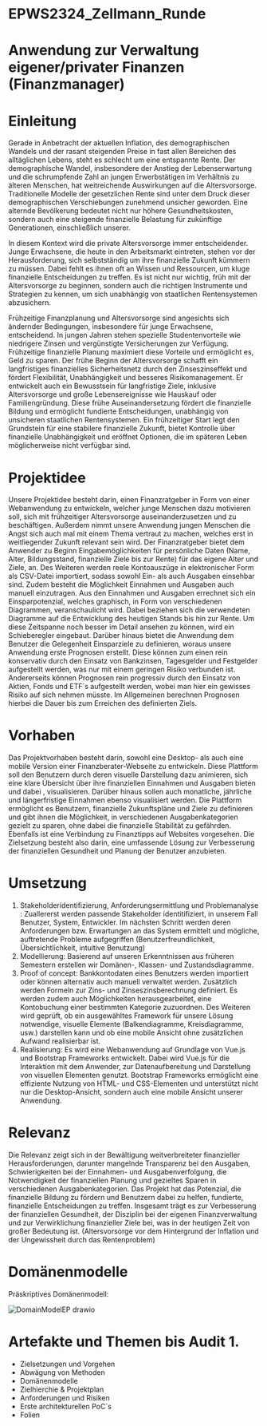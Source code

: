 # EPWS2324_Zellmann_Runde

# Anwendung zur Verwaltung eigener/privater Finanzen (Finanzmanager)

# Einleitung

Gerade in Anbetracht der aktuellen Inflation, des demographischen Wandels und der rasant steigenden Preise in fast allen Bereichen des alltäglichen Lebens, steht es schlecht um eine entspannte Rente. Der demographische Wandel, insbesondere der Anstieg der Lebenserwartung und die schrumpfende Zahl an jungen Erwerbstätigen im Verhältnis zu älteren Menschen, hat weitreichende Auswirkungen auf die Altersvorsorge. Traditionelle Modelle der gesetzlichen Rente sind unter dem Druck dieser demographischen Verschiebungen zunehmend unsicher geworden. Eine alternde Bevölkerung bedeutet nicht nur höhere Gesundheitskosten, sondern auch eine steigende finanzielle Belastung für zukünftige Generationen, einschließlich unserer.

In diesem Kontext wird die private Altersvorsorge immer entscheidender. Junge Erwachsene, die heute in den Arbeitsmarkt eintreten, stehen vor der Herausforderung, sich selbstständig um ihre finanzielle Zukunft kümmern zu müssen. Dabei fehlt es ihnen oft an Wissen und Ressourcen, um kluge finanzielle Entscheidungen zu treffen. Es ist nicht nur wichtig, früh mit der Altersvorsorge zu beginnen, sondern auch die richtigen Instrumente und Strategien zu kennen, um sich unabhängig von staatlichen Rentensystemen abzusichern.

Frühzeitige Finanzplanung und Altersvorsorge sind angesichts sich ändernder Bedingungen, insbesondere für junge Erwachsene, entscheidend. In jungen Jahren stehen spezielle Studentenvorteile wie niedrigere Zinsen und vergünstigte Versicherungen zur Verfügung. Frühzeitige finanzielle Planung maximiert diese Vorteile und ermöglicht es, Geld zu sparen. Der frühe Beginn der Altersvorsorge schafft ein langfristiges finanzielles Sicherheitsnetz durch den Zinseszinseffekt und fördert Flexibilität, Unabhängigkeit und besseres Risikomanagement. Er entwickelt auch ein Bewusstsein für langfristige Ziele, inklusive Altersvorsorge und große Lebensereignisse wie Hauskauf oder Familiengründung. Diese frühe Auseinandersetzung fördert die finanzielle Bildung und ermöglicht fundierte Entscheidungen, unabhängig von unsicheren staatlichen Rentensystemen. Ein frühzeitiger Start legt den Grundstein für eine stabilere finanzielle Zukunft, bietet Kontrolle über finanzielle Unabhängigkeit und eröffnet Optionen, die im späteren Leben möglicherweise nicht verfügbar sind.


# Projektidee

Unsere Projektidee besteht darin, einen Finanzratgeber in Form von einer Webanwendung zu entwickeln, welcher junge Menschen dazu motivieren soll, sich mit frühzeitiger Altersvorsorge auseinanderzusetzen und zu beschäftigen. Außerdem nimmt unsere Anwendung jungen Menschen die Angst sich auch mal mit einem Thema vertraut zu machen, welches erst in weitliegender Zukunft relevant sein wird. Der Finanzratgeber bietet dem Anwender zu Beginn Eingabemöglichkeiten für persönliche Daten (Name, Alter, Bildungsstand, finanzielle Ziele bis zur Rente) für das eigene Alter und Ziele, an. Des Weiteren werden reele Kontoauszüge in elektronischer Form als CSV-Datei importiert, sodass sowohl Ein- als auch Ausgaben einsehbar sind. Zudem besteht die Möglichkeit Einnahmen und Ausgaben auch manuell einzutragen. Aus den Einnahmen und Ausgaben errechnet sich ein Einsparpotenzial, welches graphisch, in Form von verschiedenen Diagrammen, veranschaulicht wird. Dabei beziehen sich die verwendeten Diagramme auf die Entwicklung des heutigen Stands bis hin zur Rente. Um diese Zeitspanne noch besser im Detail ansehen zu können, wird ein Schieberegler eingebaut. Darüber hinaus bietet die Anwendung dem Benutzer die Gelegenheit Einsparziele zu definieren, woraus unsere Anwendung erste Prognosen erstellt. Diese können zum einen rein konservativ durch den Einsatz von Bankzinsen, Tagesgelder und Festgelder aufgestellt werden, was nur mit einem geringen Risiko verbunden ist. Andererseits können Prognosen rein progressiv durch den Einsatz von Aktien, Fonds und ETF`s aufgestellt werden, wobei man hier ein gewisses Risiko auf sich nehmen müsste. Im Allgemeinen berechnen Prognosen hierbei die Dauer bis zum Erreichen des definierten Ziels. 

# Vorhaben 

Das Projektvorhaben besteht darin, sowohl eine Desktop- als auch eine mobile Version einer Finanzberater-Webseite zu entwickeln. Diese Plattform soll den Benutzern durch deren visuelle Darstellung dazu animieren, sich  eine klare Übersicht über ihre finanziellen Einnahmen und Ausgaben bieten und dabei , visualisieren. Darüber hinaus sollen auch monatliche, jährliche und längerfristige Einnahmen ebenso visualisiert werden. Die Plattform ermöglicht es Benutzern, finanzielle Zukunftspläne und Ziele zu definieren und gibt ihnen die Möglichkeit, in verschiedenen Ausgabenkategorien gezielt zu sparen, ohne dabei die finanzielle Stabilität zu gefährden. Ebenfalls ist eine Verbindung zu Finanztipps auf Websites vorgesehen. Die Zielsetzung besteht also darin, eine umfassende Lösung zur Verbesserung der finanziellen Gesundheit und Planung der Benutzer anzubieten.

# Umsetzung

1. Stakeholderidentifizierung, Anforderungsermittlung und Problemanalyse : Zuallererst werden passende Stakeholder identitifiziert, in unserem Fall Benutzer, System, Entwickler. Im nächsten Schritt werden deren Anforderungen bzw. Erwartungen an das System ermittelt und mögliche, auftretende Probleme aufgegriffen (Benutzerfreundlichkeit, Übersichtlichkeit, intuitive Benutzung)
2. Modellierung: Basierend auf unseren Erkenntnissen aus früheren Semestern erstellen wir Domänen-, Klassen- und Zustandsdiagramme.
3. Proof of concept: Bankkontodaten eines Benutzers werden importiert oder können alternativ auch manuell verwaltet werden. Zusätzlich werden Formeln zur Zins- und Zinseszinsberechnung definiert. Es werden  zudem auch Möglichkeiten herausgearbeitet, eine Kontobuchung einer bestimmten Kategorie zuzuordnen. Des Weiteren wird geprüft, ob ein ausgewähltes Framework für unsere Lösung notwendige, visuelle Elemente (Balkendiagramme, Kreisdiagramme, usw.) darstellen kann und ob eine mobile Ansicht ohne zusätzlichen Aufwand realisierbar ist.
4. Realisierung: Es wird eine Webanwendung auf Grundlage von Vue.js und Bootstrap Frameworks entwickelt. Dabei wird Vue.js für die Interaktion mit dem Anwender, zur Datenaufbereitung und Darstellung von visuellen Elementen genutzt. Bootstrap Frameworks ermöglicht eine effiziente Nutzung von HTML- und CSS-Elementen und unterstützt nicht nur die Desktop-Ansicht, sondern auch eine mobile Ansicht unserer Anwendung.

# Relevanz

Die Relevanz zeigt sich in der Bewältigung weitverbreiteter finanzieller Herausforderungen, darunter mangelnde Transparenz bei den Ausgaben, Schwierigkeiten bei der Einnahmen- und Ausgabenverfolgung, die Notwendigkeit der finanziellen Planung und gezieltes Sparen in verschiedenen Ausgabenkategorien. Das Projekt hat das Potenzial, die finanzielle Bildung zu fördern und Benutzern dabei zu helfen, fundierte, finanzielle Entscheidungen zu treffen. Insgesamt trägt es zur Verbesserung der finanziellen Gesundheit, der Disziplin bei der eigenen Finanzverwaltung und zur Verwirklichung finanzieller Ziele bei, was in der heutigen Zeit von großer Bedeutung ist.
(Altersvorsorge vor dem Hintergrund der Inflation und der Ungewissheit durch das Rentenproblem)

# Domänenmodelle

Präskriptives Domänenmodell:

![DomainModelEP drawio](https://github.com/HendrikRunde/EPWS2324_Zellmann_Runde/assets/92305681/9c3d3579-6aad-4ffb-9dcd-1e6c4c657919)


# Artefakte und Themen bis Audit 1.

- Zielsetzungen und Vorgehen
- Abwägung von Methoden
- Domänenmodelle
- Zielhierchie & Projektplan
- Anforderungen und Risiken
- Erste architekturellen PoC`s
- Folien
